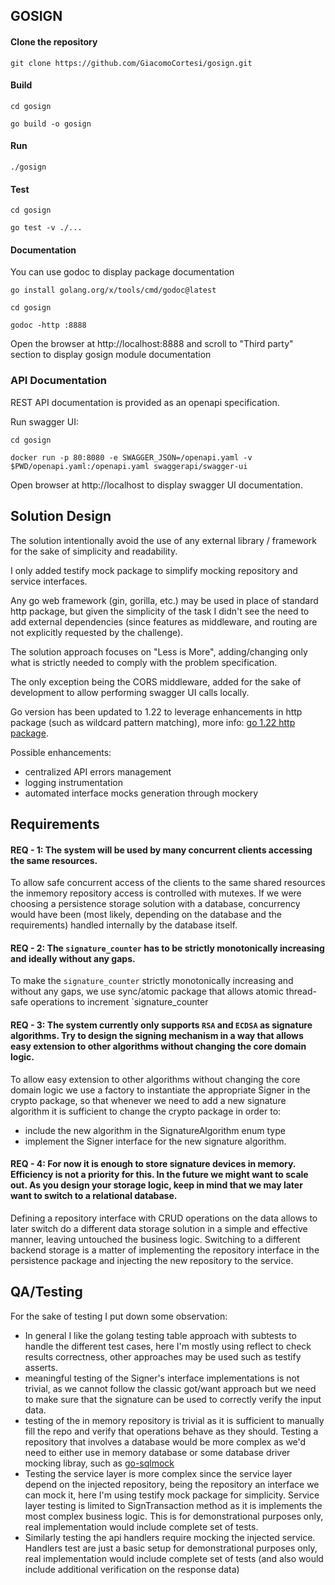## GOSIGN

#### Clone the repository
`git clone https://github.com/GiacomoCortesi/gosign.git`

#### Build
```
cd gosign

go build -o gosign
```

#### Run
`
./gosign
`

#### Test
```
cd gosign

go test -v ./...
```

#### Documentation
You can use godoc to display package documentation

```
go install golang.org/x/tools/cmd/godoc@latest

cd gosign

godoc -http :8888
```

Open the browser at http://localhost:8888 and scroll to "Third party" section to display gosign module documentation

### API Documentation
REST API documentation is provided as an openapi specification.

Run swagger UI:

```
cd gosign

docker run -p 80:8080 -e SWAGGER_JSON=/openapi.yaml -v $PWD/openapi.yaml:/openapi.yaml swaggerapi/swagger-ui
```

Open browser at http://localhost to display swagger UI documentation.

## Solution Design

The solution intentionally avoid the use of any external library / framework for the sake of simplicity and readability.

I only added testify mock package to simplify mocking repository and service interfaces.

Any go web framework (gin, gorilla, etc.) may be used in place of standard http package, but given the simplicity of the task I didn't see the need to add external dependencies (since features as middleware, and routing are not explicitly requested by the challenge).

The solution approach focuses on "Less is More", adding/changing only what is strictly needed to comply with the problem specification.

The only exception being the CORS middleware, added for the sake of development to allow performing swagger UI calls locally.

Go version has been updated to 1.22 to leverage enhancements in http package (such as wildcard pattern matching), more info: [go 1.22 http package](https://go.dev/blog/routing-enhancements).

Possible enhancements:
 - centralized API errors management
 - logging instrumentation
 - automated interface mocks generation through mockery

## Requirements
#### REQ - 1: The system will be used by many concurrent clients accessing the same resources.

To allow safe concurrent access of the clients to the same shared resources the inmemory repository access is controlled with mutexes. If we were choosing a persistence storage solution with a database, concurrency would have been (most likely, depending on the database and the requirements) handled internally by the database itself.

#### REQ - 2: The `signature_counter` has to be strictly monotonically increasing and ideally without any gaps.

To make the `signature_counter` strictly monotonically increasing and without any gaps, we use sync/atomic package that allows atomic thread-safe operations to increment `signature_counter

#### REQ - 3: The system currently only supports `RSA` and `ECDSA` as signature algorithms. Try to design the signing mechanism in a way that allows easy extension to other algorithms without changing the core domain logic.

To allow easy extension to other algorithms without changing the core domain logic we use a factory to instantiate the appropriate Signer in the crypto package, so that whenever we need to add a new signature algorithm it is sufficient to change the crypto package in order to:
 - include the new algorithm in the SignatureAlgorithm enum type
 - implement the Signer interface for the new signature algorithm.

#### REQ - 4: For now it is enough to store signature devices in memory. Efficiency is not a priority for this. In the future we might want to scale out. As you design your storage logic, keep in mind that we may later want to switch to a relational database.

Defining a repository interface with CRUD operations on the data allows to later switch do a different data storage solution in a simple and effective manner, leaving untouched the business logic.
Switching to a different backend storage is a matter of implementing the repository interface in the persistence package and injecting the new repository to the service.

## QA/Testing
For the sake of testing I put down some observation:
 - In general I like the golang testing table approach with subtests to handle the different test cases, here I'm mostly using reflect to check results correctness, other approaches may be used such as testify asserts.
 - meaningful testing of the Signer's interface implementations is not trivial, as we cannot follow the classic got/want approach but we need to make sure that the signature can be used to correctly verify the input data.
 - testing of the in memory repository is trivial as it is sufficient to manually fill the repo and verify that operations behave as they should. Testing a repository that involves a database would be more complex as we'd need to either use in memory database or some database driver mocking libray, such as [go-sqlmock](https://github.com/DATA-DOG/go-sqlmock)
  - Testing the service layer is more complex since the service layer depend on the injected repository, being the repository an interface we can mock it, here I'm using testify mock package for simplicity. Service layer testing is limited to SignTransaction method as it is implements the most complex business logic. This is for demonstrational purposes only, real implementation would include complete set of tests.
 - Similarly testing the api handlers require mocking the injected service. Handlers test are just a basic setup for demonstrational purposes only, real implementation would include complete set of tests (and also would include additional verification on the response data)
